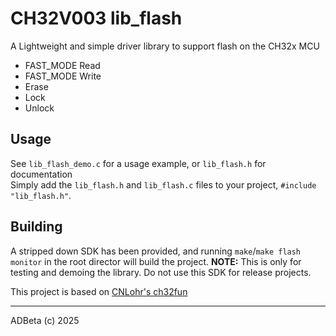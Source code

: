 # CH32V003 lib_flash

A Lightweight and simple driver library to support flash on the CH32x MCU
* FAST_MODE Read
* FAST_MODE Write
* Erase
* Lock
* Unlock

## Usage
See `lib_flash_demo.c` for a usage example, or `lib_flash.h` for documentation  
Simply add the `lib_flash.h` and `lib_flash.c` files to your project, 
`#include "lib_flash.h"`.

## Building
A stripped down SDK has been provided, and running `make`/`make flash monitor`
in the root director will build the project. **NOTE:** This is only for testing
and demoing the library. Do not use this SDK for release projects.  

This project is based on [CNLohr's ch32fun](https://github.com/cnlohr/ch32fun)

----
ADBeta (c) 2025

